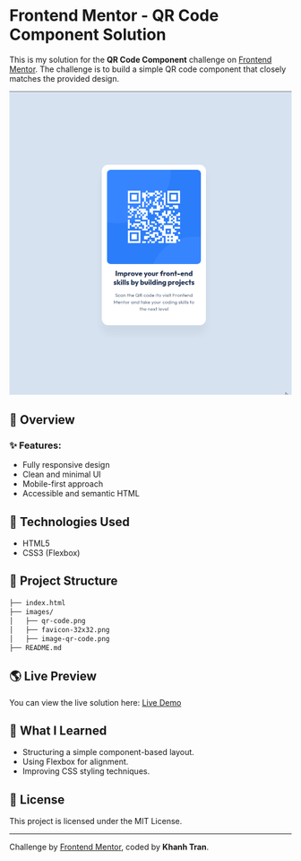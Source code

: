 # Frontend Mentor - QR Code Component Solution

This is my solution for the **QR Code Component** challenge on [Frontend Mentor](https://www.frontendmentor.io/challenges/qr-code-component-iux_sIO_H). The challenge is to build a simple QR code component that closely matches the provided design.

![QR Code Component](./images/screenshot.png)

## 🚀 Overview

### ✨ Features:
- Fully responsive design
- Clean and minimal UI
- Mobile-first approach
- Accessible and semantic HTML

## 🔧 Technologies Used

- HTML5
- CSS3 (Flexbox)

## 📂 Project Structure

```
├── index.html
├── images/
│   ├── qr-code.png
│   ├── favicon-32x32.png
│   ├── image-qr-code.png
├── README.md
```

## 🌎 Live Preview
You can view the live solution here: [Live Demo](https://big-hero-dev.github.io/fm-challenges/qr-code-component)

## 🎯 What I Learned
- Structuring a simple component-based layout.
- Using Flexbox for alignment.
- Improving CSS styling techniques.

## 📜 License
This project is licensed under the MIT License.

---
Challenge by [Frontend Mentor](https://www.frontendmentor.io/), coded by **Khanh Tran**.

